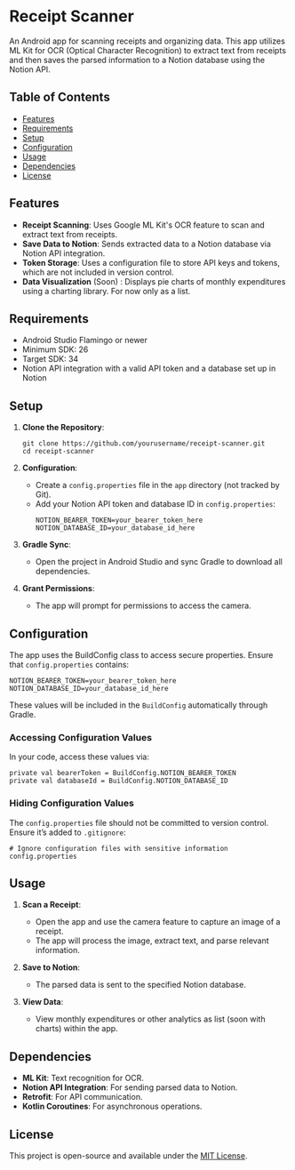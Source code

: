 # Receipt Scanner

An Android app for scanning receipts and organizing data. This app utilizes ML Kit for OCR (Optical Character Recognition) to extract text from receipts and then saves the parsed information to a Notion database using the Notion API.

## Table of Contents

- [Features](#features)
- [Requirements](#requirements)
- [Setup](#setup)
- [Configuration](#configuration)
- [Usage](#usage)
- [Dependencies](#dependencies)
- [License](#license)

## Features

- **Receipt Scanning**: Uses Google ML Kit's OCR feature to scan and extract text from receipts.
- **Save Data to Notion**: Sends extracted data to a Notion database via Notion API integration.
- **Token Storage**: Uses a configuration file to store API keys and tokens, which are not included in version control.
- **Data Visualization** (Soon) : Displays pie charts of monthly expenditures using a charting library. For now only as a list.

## Requirements

- Android Studio Flamingo or newer
- Minimum SDK: 26
- Target SDK: 34
- Notion API integration with a valid API token and a database set up in Notion

## Setup

1. **Clone the Repository**:
   ```
   git clone https://github.com/yourusername/receipt-scanner.git
   cd receipt-scanner
   ```

2. **Configuration**:
   - Create a `config.properties` file in the `app` directory (not tracked by Git).
   - Add your Notion API token and database ID in `config.properties`:
     ```
     NOTION_BEARER_TOKEN=your_bearer_token_here
     NOTION_DATABASE_ID=your_database_id_here
     ```

3. **Gradle Sync**:
   - Open the project in Android Studio and sync Gradle to download all dependencies.
4. **Grant Permissions**:
   - The app will prompt for permissions to access the camera.

## Configuration
The app uses the BuildConfig class to access secure properties. Ensure that `config.properties` contains:
```
NOTION_BEARER_TOKEN=your_bearer_token_here
NOTION_DATABASE_ID=your_database_id_here
```
These values will be included in the `BuildConfig` automatically through Gradle.

### Accessing Configuration Values
In your code, access these values via:
```
private val bearerToken = BuildConfig.NOTION_BEARER_TOKEN
private val databaseId = BuildConfig.NOTION_DATABASE_ID
```

### Hiding Configuration Values
The `config.properties` file should not be committed to version control. Ensure it’s added to `.gitignore`:
```
# Ignore configuration files with sensitive information
config.properties
```

## Usage

1. **Scan a Receipt**:
   - Open the app and use the camera feature to capture an image of a receipt.
   - The app will process the image, extract text, and parse relevant information.

2. **Save to Notion**:
   - The parsed data is sent to the specified Notion database.

3. **View Data**:
   - View monthly expenditures or other analytics as list (soon with charts) within the app.

## Dependencies

- **ML Kit**: Text recognition for OCR.
- **Notion API Integration**: For sending parsed data to Notion.
- **Retrofit**: For API communication.
- **Kotlin Coroutines**: For asynchronous operations.

## License
This project is open-source and available under the [MIT License](https://github.com/grecuandrei/kotlin-receipt-scanner-app/blob/master/LICENSE).
